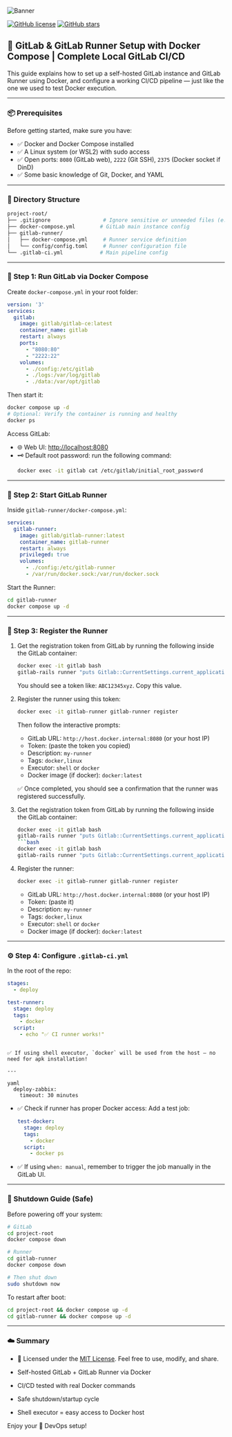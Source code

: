 ![Banner](https://raw.githubusercontent.com/ahmadsheikhi89/gitlab-runner-docker-setup/main/banner.png)

[![GitHub license](https://img.shields.io/github/license/ahmadsheikhi89/gitlab-runner-docker-setup?style=for-the-badge)](https://github.com/ahmadsheikhi89/gitlab-runner-docker-setup/blob/main/LICENSE)
[![GitHub stars](https://img.shields.io/github/stars/ahmadsheikhi89/gitlab-runner-docker-setup?style=for-the-badge)](https://github.com/ahmadsheikhi89/gitlab-runner-docker-setup/stargazers)




## 🚀 GitLab & GitLab Runner Setup with Docker Compose | Complete Local GitLab CI/CD

This guide explains how to set up a self-hosted GitLab instance and GitLab Runner using Docker, and configure a working CI/CD pipeline — just like the one we used to test Docker execution.

---

### 📦 Prerequisites

Before getting started, make sure you have:

- ✅ Docker and Docker Compose installed
- ✅ A Linux system (or WSL2) with sudo access
- ✅ Open ports: `8080` (GitLab web), `2222` (Git SSH), `2375` (Docker socket if DinD)
- ✅ Some basic knowledge of Git, Docker, and YAML

---

### 📁 Directory Structure

```bash
project-root/
├── .gitignore                 # Ignore sensitive or unneeded files (e.g. logs, volumes)
├── docker-compose.yml        # GitLab main instance config
├── gitlab-runner/
│   ├── docker-compose.yml     # Runner service definition
│   └── config/config.toml     # Runner configuration file
└── .gitlab-ci.yml            # Main pipeline config
```

---

### 🐙 Step 1: Run GitLab via Docker Compose

Create `docker-compose.yml` in your root folder:

```yaml
version: '3'
services:
  gitlab:
    image: gitlab/gitlab-ce:latest
    container_name: gitlab
    restart: always
    ports:
      - "8080:80"
      - "2222:22"
    volumes:
      - ./config:/etc/gitlab
      - ./logs:/var/log/gitlab
      - ./data:/var/opt/gitlab
```

Then start it:

```bash
docker compose up -d
# Optional: Verify the container is running and healthy
docker ps
```

Access GitLab:

- 🌐 Web UI: [http://localhost:8080](http://localhost:8080)
- 🗝️ Default root password: run the following command:
  ```bash
  docker exec -it gitlab cat /etc/gitlab/initial_root_password
  ```

---

### 🚀 Step 2: Start GitLab Runner

Inside `gitlab-runner/docker-compose.yml`:

```yaml
services:
  gitlab-runner:
    image: gitlab/gitlab-runner:latest
    container_name: gitlab-runner
    restart: always
    privileged: true
    volumes:
      - ./config:/etc/gitlab-runner
      - /var/run/docker.sock:/var/run/docker.sock
```

Start the Runner:

```bash
cd gitlab-runner
docker compose up -d
```

---

### 🔑 Step 3: Register the Runner

1. Get the registration token from GitLab by running the following inside the GitLab container:

   ```bash
   docker exec -it gitlab bash
   gitlab-rails runner "puts Gitlab::CurrentSettings.current_application_settings.runners_registration_token"  # Run this inside the GitLab container with root privileges
   ```

   You should see a token like: `ABC12345xyz`. Copy this value.

2. Register the runner using this token:

   ```bash
   docker exec -it gitlab-runner gitlab-runner register
   ```

   Then follow the interactive prompts:

   - GitLab URL: `http://host.docker.internal:8080` (or your host IP)
   - Token: (paste the token you copied)
   - Description: `my-runner`
   - Tags: `docker,linux`
   - Executor: `shell` or `docker`
   - Docker image (if docker): `docker:latest`

   ✅ Once completed, you should see a confirmation that the runner was registered successfully.

3. Get the registration token from GitLab by running the following inside the GitLab container:

   ````bash
   docker exec -it gitlab bash
   gitlab-rails runner "puts Gitlab::CurrentSettings.current_application_settings.runners_registration_token"
   ```bash
   docker exec -it gitlab bash
   gitlab-rails runner "puts Gitlab::CurrentSettings.current_application_settings.runners_registration_token"
   ````

4. Register the runner:

   ```bash
   docker exec -it gitlab-runner gitlab-runner register
   ```

   - GitLab URL: `http://host.docker.internal:8080` (or your host IP)
   - Token: (paste it)
   - Description: `my-runner`
   - Tags: `docker,linux`
   - Executor: `shell` or `docker`
   - Docker image (if docker): `docker:latest`

---

### ⚙️ Step 4: Configure `.gitlab-ci.yml`

In the root of the repo:

```yaml
stages:
  - deploy

test-runner:
  stage: deploy
  tags:
    - docker
  script:
    - echo "✅ CI runner works!"
```



```

✅ If using shell executor, `docker` will be used from the host — no need for apk installation!

---

yaml
  deploy-zabbix:
    timeout: 30 minutes
```

- ✅ Check if runner has proper Docker access:
  Add a test job:

  ```yaml
  test-docker:
    stage: deploy
    tags:
      - docker
    script:
      - docker ps
  ```

- ✅ If using `when: manual`, remember to trigger the job manually in the GitLab UI.

---

### 🔌 Shutdown Guide (Safe)

Before powering off your system:

```bash
# GitLab
cd project-root
docker compose down

# Runner
cd gitlab-runner
docker compose down

# Then shut down
sudo shutdown now
```

To restart after boot:

```bash
cd project-root && docker compose up -d
cd gitlab-runner && docker compose up -d
```

---

### ☁️ Summary

- 📄 Licensed under the [MIT License](https://github.com/ahmadsheikhi89/gitlab-runner-docker-setup/blob/main/LICENSE). Feel free to use, modify, and share.

- Self-hosted GitLab + GitLab Runner via Docker
- CI/CD tested with real Docker commands
- Safe shutdown/startup cycle
- Shell executor = easy access to Docker host

Enjoy your 🚀 DevOps setup!

